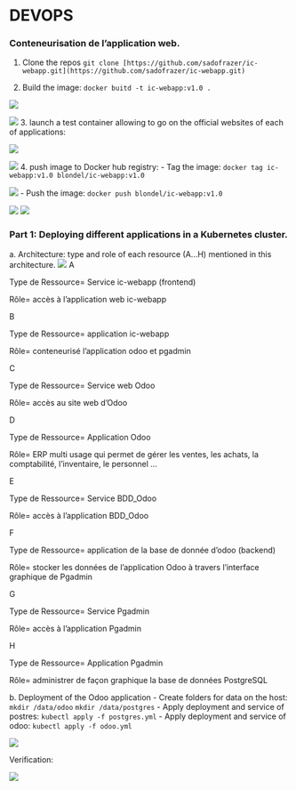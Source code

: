 # DEVOPS
### Conteneurisation de l’application web.
1. Clone the repos
`git clone [https://github.com/sadofrazer/ic-webapp.git](https://github.com/sadofrazer/ic-webapp.git)`

2. Build the image:
`docker buitd -t ic-webapp:v1.0 .`

![](https://lh5.googleusercontent.com/hg5Pmt82WY8TAUZpdBIo9rsjSscTYT1oV4O0sAp5ZXGfsw0pW5puMOS1EoAw7TPoZckyiJf70uO4-fA5qMvGmLBxMsjQV2tWVqVA7dhSTDR_MnIu4yenW8PgL2Ir46EuUwZG-Pw4CzgJqh8r1EhXRGKj1ABfjq0idhr-FlDtkIclVpzQ-YCoPtYcMw)

![](https://lh3.googleusercontent.com/nigJ3Bs2Hth7dBNcuV1YpOVZjCCyfxF6T-aSRbXrlBbNq6hl0WyFTVLiPYGEhY0Lto2dhBcbF2l0aujuALBiKG9F6zyydRNdg6cwMW2LHMwxFmTpZ_5f8uN8JV6MJo1krJqactn3WmQpsD-QXOjiqp13nlKOAv64TgsG6B9d3R78y2aRrT4MSWPHzw)
3. launch a test container allowing to go on the official websites of each of applications:

![](https://lh6.googleusercontent.com/aZRdQhThLr_jCPJOqsdtYRCgBCGf1lrr7es-4PjynywVATVxdouumlRsDsQ_CcFUOtvBHkgBHp1IA7WNElMczLhks181kyzLyLrB0LiOGf7NO5V9N20gm-bhlI4Ms7qyqyWCcqmAix7BwUNgfSvVrv3B7azr2mvL57lwUPhiY8nOdLmcbaTivHokbg)

![](https://lh6.googleusercontent.com/Dfxl4FFxHCVyjVZVeTpbSI1Z01d7JIEDST5_auzRKHJ3nCfN78vWcL3-fnfaVTRTMliJcOmW-bMpvYkep-t2ro5CRsZiW7hr_3Jp7ryfKD-UeYFhg4NnJ24AFtak25svcObwJMEL39oegjawF1r_YzJ-YdP698j1J4Pjz6SCHkys6yOdPcxBRi38dg)
4. push image to  Docker hub registry:
	- Tag the image:
	`docker tag ic-webapp:v1.0 blondel/ic-webapp:v1.0`

![](https://lh5.googleusercontent.com/JXKaelTQQAxPX_M0VRSYxFTHiSE1ryqzBVPiLStiHxxF6oF-d6gbUGNT_aS2DAfan-vtYySEwrRf0M6IRUqUN_nX3uzh6FZNtFT__i1AoWt29FO0sdXIE2YxJMiOP488agGKayNoLZ-SIsLwIe6B4kZffwQZLj7nE376IH0vEF-AlHqGzWNjs1qbHQ)
	- Push the image:
	`docker push blondel/ic-webapp:v1.0`

![](https://lh4.googleusercontent.com/nI-WeW0gFJaqHCRy0n6J9BcnG6N7w9G8I_ZiBaHxbWBj0TmQtJ0414PtArkopx5-sDb7fD0r8KSfo4MSk1NN-6aHVIeeIU49N8uvBqatT9_SNJMoW6iXYRTCdme8R4CVcZOSxu-FesNbqi_JbERmPjoxNs3miM14EaHI0wqMB22RaMH5SDKxBAvo7Q)
![](https://lh3.googleusercontent.com/m_cUiWVEhpJ2N5IwjnSQgm1D7TJ8wmGJEsz3ZjXoEmSvl1Fs2lnEWW7vyUDm66pLs3rQUXIrwn7kcgYjPt_B52rLOmoewRHsOUNFqOtZjYss80on0N3gwzj86Ko969pXTACe-cYQqUB2lGPYXGQb04MTHDBG_kAGOs7lqVD7pzoirMdIVJmtGZP3Rg)

### Part 1: Deploying different applications in a Kubernetes cluster.

a. Architecture:
 type and role of each resource (A...H) mentioned in this architecture.
![](https://lh3.googleusercontent.com/Vf-PRFcXNR9PJ_dul0yod3uql2U538NXUaVAX3fzP-PL9MLkdMkW10PWvNoD_pd7EhGBCieVRH_Vr9nDP8HWa-K_KOKl71bTb3DQ6pH_vvyBad0Eq9mONEINlhTKYftYgsp5sgQJ-BK-LkxeDHHaPwIjf312elCyAnWcY5F5OHB-J6UsJzbTRl-TzQ)
A

Type de Ressource= Service ic-webapp (frontend)

Rôle= accès à l’application web ic-webapp

B

Type de Ressource= application ic-webapp

Rôle= conteneurisé l’application odoo et pgadmin

C

Type de Ressource= Service web Odoo

Rôle= accès au site web d’Odoo

D

Type de Ressource= Application Odoo

Rôle= ERP multi usage qui permet de gérer les ventes, les achats, la comptabilité, l’inventaire, le personnel …

E

Type de Ressource= Service BDD_Odoo

Rôle= accès à l’application BDD_Odoo

F

Type de Ressource= application de la base de donnée d’odoo (backend)

Rôle= stocker les données de l’application Odoo à travers l’interface graphique de Pgadmin

G

Type de Ressource= Service Pgadmin

Rôle= accès à l’application Pgadmin

H

Type de Ressource= Application Pgadmin

Rôle= administrer de façon graphique la base de données PostgreSQL



b. Deployment of the Odoo application
	- Create folders for data on the host:
	`mkdir /data/odoo`
	`mkdir /data/postgres`
      - Apply deployment and service of postres: `kubectl apply -f postgres.yml`
      - Apply  deployment and service of odoo: `kubectl apply -f odoo.yml`

![](https://lh3.googleusercontent.com/zHvj6L_1vPVd2kU7Ey-Os4akWGgNQ0ZYQ6GZqXuxNiZnfUrqfO_IpLz71XQctyKi1CiNBZ3TnvKGb4SJHINkclDTfv1SYLxHLxPjh1zDt4dLIj5EePcKimRtbfHNzyWqix9xCa-3JE8ubvSSsnK-KMbHVFhPPBsjrRuTlEMUzznq5R-Cx54JGCGXdA)


Verification:

![](https://lh5.googleusercontent.com/kiBzVC_upaAMqcMVZtHuXUAQll6Uu1WHYJvZK0GqmBKaPX4H0km7j0OhjKiZGEBmZYKtK82djVx4-4B-U-BrgYMeoHIAmiN7s8CgVYIlev11zZMHtym7t6ZxOGI2Du1xpO8MuxYDuOIaMPFdfYqmr3L1ifIRMxXUhgwLSFNi0N0IYTMJHAee2S4U8w)

